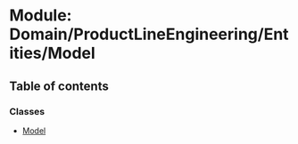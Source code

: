 # Module: Domain/ProductLineEngineering/Entities/Model

## Table of contents

### Classes

- [Model](../wiki/Domain.ProductLineEngineering.Entities.Model.Model)
